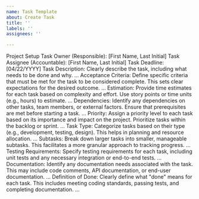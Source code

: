 ```yaml
---
name: Task Template
about: Create Task
title: ''
labels: ''
assignees: ''

---
```


Project Setup
Task Owner (Responsible): [First Name, Last Initial]
Task Assignee (Accountable): [First Name, Last Initial]
Task Deadline: [04/22/YYYY]
Task Description:
Clearly describe the task, including what needs to be done and why.
…
Acceptance Criteria:
Define specific criteria that must be met for the task to be considered complete. This sets clear expectations for the desired outcome.
…
Estimation:
Provide time estimates for each task based on complexity and effort. Use story points or time units (e.g., hours) to estimate.
…
Dependencies:
Identify any dependencies on other tasks, team members, or external factors. Ensure that prerequisites are met before starting a task.
…
Priority:
Assign a priority level to each task based on its importance and impact on the project. Prioritize tasks within the backlog or sprint.
…
Task Type:
Categorize tasks based on their type (e.g., development, testing, design). This helps in planning and resource allocation.
…
Subtasks:
Break down larger tasks into smaller, manageable subtasks. This facilitates a more granular approach to tracking progress.
…
Testing Requirements:
Specify testing requirements for each task, including unit tests and any necessary integration or end-to-end tests.
…
Documentation:
Identify any documentation needs associated with the task. This may include code comments, API documentation, or end-user documentation.
…
Definition of Done:
Clearly define what "done" means for each task. This includes meeting coding standards, passing tests, and completing documentation.
…
